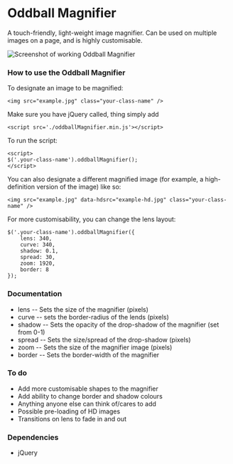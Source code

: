 # Oddball Magnifier
A touch-friendly, light-weight image magnifier. Can be used on multiple images on a page, and is highly customisable.

![Screenshot of working Oddball Magnifier](http://wearegrowth.com/zoomer.jpg)



### How to use the Oddball Magnifier
To designate an image to be magnified:
```
<img src="example.jpg" class="your-class-name" />
```

Make sure you have jQuery called, thing simply add 
```
<script src='./oddballMagnifier.min.js'></script>
```

To run the script:
```
<script>
$('.your-class-name').oddballMagnifier();
</script>
```

You can also designate a different magnified image (for example, a high-definition version of the image) like so:
```
<img src="example.jpg" data-hdsrc="example-hd.jpg" class="your-class-name" />
```

For more customisability, you can change the lens layout:
```
$('.your-class-name').oddballMagnifier({
	lens: 340,
	curve: 340,
	shadow: 0.1,
	spread: 30,
	zoom: 1920,
	border: 8
});
```


### Documentation
* lens -- Sets the size of the magnifier (pixels)
* curve -- sets the border-radius of the lends (pixels)
* shadow -- Sets the opacity of the drop-shadow of the magnifier (set from 0-1)
* spread -- Sets the size/spread of the drop-shadow (pixels)
* zoom -- Sets the size of the magnifier image (pixels)
* border -- Sets the border-width of the magnifier


### To do
* Add more customisable shapes to the magnifier
* Add ability to change border and shadow colours
* Anything anyone else can think of/cares to add
* Possible pre-loading of HD images
* Transitions on lens to fade in and out


### Dependencies
* jQuery

